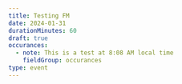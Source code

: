 ```yaml
---
title: Testing FM
date: 2024-01-31
durationMinutes: 60
draft: true
occurances:
  - note: This is a test at 8:08 AM local time
    fieldGroup: occurances
type: event
---
```


